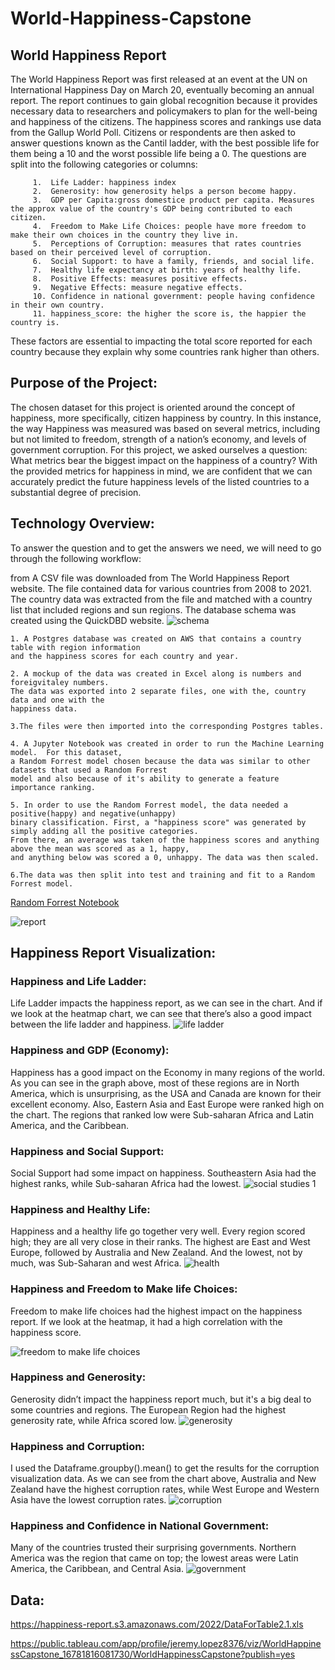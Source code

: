 # World-Happiness-Capstone

## World Happiness Report

The World Happiness Report was first released at an event at the UN on International Happiness Day on March 20, eventually becoming an annual report.  The report continues to gain global recognition because it provides necessary data to researchers and policymakers to plan for the well-being and happiness of the citizens.
The happiness scores and rankings use data from the Gallup World Poll.  Citizens or respondents are then asked to answer questions known as the Cantil ladder, with the best possible life for them being a 10 and the worst possible life being a 0.  The questions are split into the following categories or columns:

         1.  Life Ladder: happiness index
         2.  Generosity: how generosity helps a person become happy.   
         3.  GDP per Capita:gross domestice product per capita. Measures the approx value of the country's GDP being contributed to each citizen.  
         4.  Freedom to Make Life Choices: people have more freedom to make their own choices in the country they live in.
         5.  Perceptions of Corruption: measures that rates countries based on their perceived level of corruption.
         6.  Social Support: to have a family, friends, and social life.
         7.  Healthy life expectancy at birth: years of healthy life.
         8.  Positive Effects: measures positive effects.
         9.  Negative Effects: measure negative effects.
         10. Confidence in national government: people having confidence in their own country.
         11. happiness_score: the higher the score is, the happier the country is.

These factors are essential to impacting the total score reported for each country because they explain why some countries rank higher than others.

## Purpose of the Project:

The chosen dataset for this project is oriented around the concept of happiness, more specifically, citizen happiness by country. In this instance, the way Happiness was measured was based on several metrics, including but not limited to freedom, strength of a nation’s economy, and levels of government corruption. For this project, we asked ourselves a question: What metrics bear the biggest impact on the happiness of a country?  With the provided metrics for happiness in mind, we are confident that we can accurately predict the future happiness levels of the listed countries to a substantial degree of precision.


## Technology Overview:

To answer the question and to get the answers we need, we will need to go through the following workflow:

   from A CSV file was downloaded from The World Happiness Report website.  The file contained data for various countries 
    from 2008 to 2021. The country data was extracted from the file and matched with a country list that included regions
    and sun regions. The database schema was created using the QuickDBD website.
![schema](https://user-images.githubusercontent.com/110853496/224196018-3475a502-c982-4cc5-9f9e-bd1d3109e05b.png)

    1. A Postgres database was created on AWS that contains a country table with region information 
    and the happiness scores for each country and year.
    
    2. A mockup of the data was created in Excel along is numbers and foreigvitaley numbers.  
    The data was exported into 2 separate files, one with the, country data and one with the 
    happiness data. 
    
    3.The files were then imported into the corresponding Postgres tables.
    
    4. A Jupyter Notebook was created in order to run the Machine Learning model.  For this dataset, 
    a Random Forrest model chosen because the data was similar to other datasets that used a Random Forrest
    model and also because of it's ability to generate a feature importance ranking.
    
    5. In order to use the Random Forrest model, the data needed a positive(happy) and negative(unhappy)
    binary classification. First, a "happiness score" was generated by simply adding all the positive categories.
    From there, an average was taken of the happiness scores and anything above the mean was scored as a 1, happy, 
    and anything below was scored a 0, unhappy. The data was then scaled.
         
    6.The data was then split into test and training and fit to a Random Forrest model. 
    
[Random Forrest Notebook](Notebook/Happiness-RandomForrest.ipynb)

![report](https://user-images.githubusercontent.com/110853496/225783515-e4270114-f2aa-49be-bd0c-35767c64c535.png)

## Happiness Report Visualization:

### Happiness and Life Ladder:
Life Ladder impacts the happiness report, as we can see in the chart.  And if we look at the heatmap chart, we can see that there’s also a good impact between the life ladder and happiness.
![life ladder](https://user-images.githubusercontent.com/114379268/225767757-9ff0ada3-bfa7-470d-ae5d-aa5fbf3a64f7.png)

### Happiness and GDP (Economy):
Happiness has a good impact on the Economy in many regions of the world.  As you can see in the graph above, most of these regions are in North America, which is unsurprising, as the USA and Canada are known for their excellent economy.  Also, Eastern Asia and East Europe were ranked high on the chart.  The regions that ranked low were Sub-saharan Africa and Latin America, and the Caribbean. 

### Happiness and Social Support:
Social Support had some impact on happiness.  Southeastern Asia had the highest ranks, while Sub-saharan Africa had the lowest.
![social studies 1](https://user-images.githubusercontent.com/114379268/225768181-ee80d34f-bf3f-42cf-b436-e215e17f1cf6.png)

### Happiness and Healthy Life:
Happiness and a healthy life go together very well.  Every region scored high; they are all very close in their ranks.  The highest are East and West Europe, followed by Australia and New Zealand.  And the lowest, not by much, was Sub-Saharan and west Africa.
![health](https://user-images.githubusercontent.com/114379268/225768330-9661fc7d-05c5-44d9-9e04-1580e1d5863e.png)

### Happiness and Freedom to Make life Choices:
Freedom to make life choices had the highest impact on the happiness report.  If we look at the heatmap, it had a high correlation with the happiness score.

![freedom to make life choices](https://user-images.githubusercontent.com/114379268/225768463-4c632936-1693-4025-a743-53508245f6a7.png)

### Happiness and Generosity:
Generosity didn’t impact the happiness report much, but it's a big deal to some countries and regions.  The European Region had the highest generosity rate, while Africa scored low.
![generosity](https://user-images.githubusercontent.com/114379268/225768548-a8b97aa7-584b-4556-b2b8-e48254ade40b.png)

### Happiness and Corruption:
I used the Dataframe.groupby().mean() to get the results for the corruption visualization data.  As we can see from the chart above, Australia and New Zealand have the highest corruption rates, while West Europe and Western Asia have the lowest corruption rates.
![corruption](https://user-images.githubusercontent.com/114379268/225768650-24a61a7e-d882-4c6d-a01c-9cad705fa741.png)

### Happiness and Confidence in National Government:
Many of the countries trusted their surprising governments.  Northern America was the region that came on top; the lowest areas were Latin America, the Caribbean, and Central Asia.
![government](https://user-images.githubusercontent.com/114379268/225768731-e0d915ad-424b-4b25-84d1-812ad88ef9d8.png)


## Data:

https://happiness-report.s3.amazonaws.com/2022/DataForTable2.1.xls

https://public.tableau.com/app/profile/jeremy.lopez8376/viz/WorldHappinessCapstone_16781816081730/WorldHappinessCapstone?publish=yes
